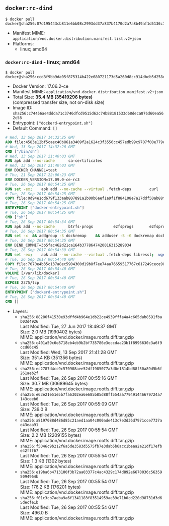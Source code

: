 ## `docker:rc-dind`

```console
$ docker pull docker@sha256:07d195443cb811e6bb08c2993dd37a837b4170d2a7a8b49af1d5136c7dc0175e
```

-	Manifest MIME: `application/vnd.docker.distribution.manifest.list.v2+json`
-	Platforms:
	-	linux; amd64

### `docker:rc-dind` - linux; amd64

```console
$ docker pull docker@sha256:ccd8f9bb9da05f875314b422e680721173d5a260d8cc914dbcb5d258ef2259ca
```

-	Docker Version: 17.06.2-ce
-	Manifest MIME: `application/vnd.docker.distribution.manifest.v2+json`
-	Total Size: **35.4 MB (35419296 bytes)**  
	(compressed transfer size, not on-disk size)
-	Image ID: `sha256:c74456ae4ddda71c3746dfcd9515d62c74b88181533d68deca876d60ea562c58`
-	Entrypoint: `["dockerd-entrypoint.sh"]`
-	Default Command: `[]`

```dockerfile
# Wed, 13 Sep 2017 14:32:25 GMT
ADD file:4583e12bf5caec40b861a3409f2a1624c3f3556cc457edb99c9707f00e779e45 in / 
# Wed, 13 Sep 2017 14:32:26 GMT
CMD ["/bin/sh"]
# Wed, 13 Sep 2017 21:40:03 GMT
RUN apk add --no-cache 		ca-certificates
# Wed, 13 Sep 2017 21:40:03 GMT
ENV DOCKER_CHANNEL=test
# Thu, 21 Sep 2017 22:06:23 GMT
ENV DOCKER_VERSION=17.09.0-ce-rc3
# Tue, 26 Sep 2017 00:54:25 GMT
RUN set -ex; 	apk add --no-cache --virtual .fetch-deps 		curl 		tar 	; 		apkArch="$(apk --print-arch)"; 	case "$apkArch" in 		x86_64) dockerArch='x86_64' ;; 		armhf) dockerArch='armel' ;; 		aarch64) dockerArch='aarch64' ;; 		ppc64le) dockerArch='ppc64le' ;; 		s390x) dockerArch='s390x' ;; 		*) echo >&2 "error: unsupported architecture ($apkArch)"; exit 1 ;;	esac; 		if ! curl -fL -o docker.tgz "https://download.docker.com/linux/static/${DOCKER_CHANNEL}/${dockerArch}/docker-${DOCKER_VERSION}.tgz"; then 		echo >&2 "error: failed to download 'docker-${DOCKER_VERSION}' from '${DOCKER_CHANNEL}' for '${dockerArch}'"; 		exit 1; 	fi; 		tar --extract 		--file docker.tgz 		--strip-components 1 		--directory /usr/local/bin/ 	; 	rm docker.tgz; 		apk del .fetch-deps; 		dockerd -v; 	docker -v
# Tue, 26 Sep 2017 00:54:25 GMT
COPY file:0d94e1cd679f133aab807891a1b00b6aef1a9f1f884108e7a17ddf50ab88f1fb in /usr/local/bin/ 
# Tue, 26 Sep 2017 00:54:25 GMT
ENTRYPOINT ["docker-entrypoint.sh"]
# Tue, 26 Sep 2017 00:54:25 GMT
CMD ["sh"]
# Tue, 26 Sep 2017 00:54:34 GMT
RUN apk add --no-cache 		btrfs-progs 		e2fsprogs 		e2fsprogs-extra 		iptables 		xfsprogs 		xz
# Tue, 26 Sep 2017 00:54:35 GMT
RUN set -x 	&& addgroup -S dockremap 	&& adduser -S -G dockremap dockremap 	&& echo 'dockremap:165536:65536' >> /etc/subuid 	&& echo 'dockremap:165536:65536' >> /etc/subgid
# Tue, 26 Sep 2017 00:54:35 GMT
ENV DIND_COMMIT=3b5fac462d21ca164b3778647420016315289034
# Tue, 26 Sep 2017 00:54:39 GMT
RUN set -ex; 	apk add --no-cache --virtual .fetch-deps libressl; 	wget -O /usr/local/bin/dind "https://raw.githubusercontent.com/docker/docker/${DIND_COMMIT}/hack/dind"; 	chmod +x /usr/local/bin/dind; 	apk del .fetch-deps
# Tue, 26 Sep 2017 00:54:40 GMT
COPY file:7070e4b35c137a8ec5904300d19b8f7ee74aa76659517767c617249cece98a4a in /usr/local/bin/ 
# Tue, 26 Sep 2017 00:54:40 GMT
VOLUME [/var/lib/docker]
# Tue, 26 Sep 2017 00:54:40 GMT
EXPOSE 2375/tcp
# Tue, 26 Sep 2017 00:54:40 GMT
ENTRYPOINT ["dockerd-entrypoint.sh"]
# Tue, 26 Sep 2017 00:54:40 GMT
CMD []
```

-	Layers:
	-	`sha256:88286f41530e93dffd4b964e1db22ce4939fffa4a4c665dab8591fbab03d4926`  
		Last Modified: Tue, 27 Jun 2017 18:49:37 GMT  
		Size: 2.0 MB (1990402 bytes)  
		MIME: application/vnd.docker.image.rootfs.diff.tar.gzip
	-	`sha256:c401a59c6e8718eb4eb9b2bf735786e3eccdaa23b1f8996630c3a6f9ccd66c45`  
		Last Modified: Wed, 13 Sep 2017 21:41:28 GMT  
		Size: 351.4 KB (351356 bytes)  
		MIME: application/vnd.docker.image.rootfs.diff.tar.gzip
	-	`sha256:ec2787d4cc9c570908aee52df1985077a3d0e1814bd88f50a89d5b6f261aeb2f`  
		Last Modified: Tue, 26 Sep 2017 00:55:16 GMT  
		Size: 30.7 MB (30689645 bytes)  
		MIME: application/vnd.docker.image.rootfs.diff.tar.gzip
	-	`sha256:e63e21e51e5b7fa6302ea6e685b85d88ff554aa779491446679724a7143ceeb6`  
		Last Modified: Tue, 26 Sep 2017 00:55:09 GMT  
		Size: 739.0 B  
		MIME: application/vnd.docker.image.rootfs.diff.tar.gzip
	-	`sha256:a8197088d486d85c21aed1aa04c000ade413c7e3d36d7971cce7737ae43eaa91`  
		Last Modified: Tue, 26 Sep 2017 00:55:54 GMT  
		Size: 2.2 MB (2209155 bytes)  
		MIME: application/vnd.docker.image.rootfs.diff.tar.gzip
	-	`sha256:f5046c9b212f6a5de3583d5575fb7e3dab5b6acc1beaa2a21df17efbe42fff67`  
		Last Modified: Tue, 26 Sep 2017 00:55:54 GMT  
		Size: 1.3 KB (1302 bytes)  
		MIME: application/vnd.docker.image.rootfs.diff.tar.gzip
	-	`sha256:e19ba6b4713100f3b72aa03377c4ac4329c174d892e6670036c563595094964b`  
		Last Modified: Tue, 26 Sep 2017 00:55:54 GMT  
		Size: 176.2 KB (176201 bytes)  
		MIME: application/vnd.docker.image.rootfs.diff.tar.gzip
	-	`sha256:f01c3cb7aeba9a6f1341183f83514959ae39e71b0cd220d98731d3d65decfe1b`  
		Last Modified: Tue, 26 Sep 2017 00:55:54 GMT  
		Size: 496.0 B  
		MIME: application/vnd.docker.image.rootfs.diff.tar.gzip
